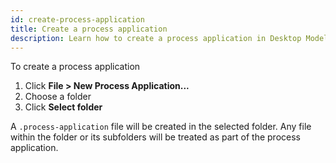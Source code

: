```yaml
---
id: create-process-application
title: Create a process application
description: Learn how to create a process application in Desktop Modeler.
---
```


To create a process application

1. Click **File > New Process Application...**
2. Choose a folder
3. Click **Select folder**

A `.process-application` file will be created in the selected folder. Any file within the folder or its subfolders will be treated as part of the process application.
